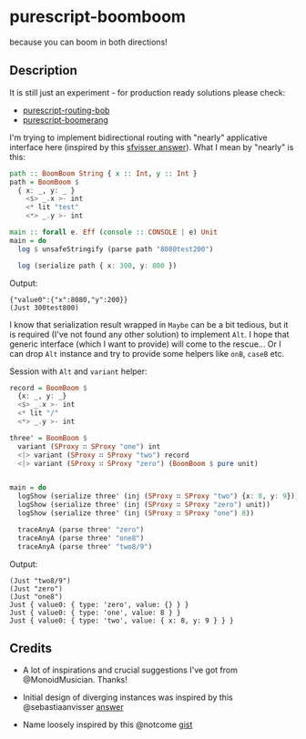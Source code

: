 # purescript-boomboom

because you can boom in both directions!

## Description

It is still just an experiment - for production ready solutions please check:
* [purescript-routing-bob](https://github.com/paluh/purescript-routing-bob)
* [purescript-boomerang](https://github.com/paluh/purescript-boomerang)

I'm trying to implement bidirectional routing with "nearly" applicative interface here (inspired by this [sfvisser answer](https://www.reddit.com/r/haskell/comments/38o0f7/a_mixture_of_applicative_and_divisible/#thing_t1_crwh6le)). What I mean by "nearly" is this:

```purescript
path :: BoomBoom String { x :: Int, y :: Int }
path = BoomBoom $
  { x: _, y: _ }
    <$> _.x >- int
    <* lit "test"
    <*> _.y >- int

main :: forall e. Eff (console :: CONSOLE | e) Unit
main = do
  log $ unsafeStringify (parse path "8080test200")

  log (serialize path { x: 300, y: 800 })
```

Output:

```shell
{"value0":{"x":8080,"y":200}}
(Just 300test800)
```

I know that serialization result wrapped in `Maybe` can be a bit tedious, but it is required (I've not found any other solution) to implement `Alt`. I hope that generic interface (which I want to provide) will come to the rescue... Or I can drop `Alt` instance and try to provide some helpers like `onB`, `caseB` etc.

Session with `Alt` and `variant` helper:

```purescript
record = BoomBoom $
  {x: _, y: _}
  <$> _.x >- int
  <* lit "/"
  <*> _.y >- int

three' = BoomBoom $
  variant (SProxy ∷ SProxy "one") int
  <|> variant (SProxy ∷ SProxy "two") record
  <|> variant (SProxy ∷ SProxy "zero") (BoomBoom $ pure unit)


main = do
  logShow (serialize three' (inj (SProxy ∷ SProxy "two") {x: 8, y: 9}))
  logShow (serialize three' (inj (SProxy ∷ SProxy "zero") unit))
  logShow (serialize three' (inj (SProxy ∷ SProxy "one") 8))

  traceAnyA (parse three' "zero")
  traceAnyA (parse three' "one8")
  traceAnyA (parse three' "two8/9")
```

Output:

```shell
(Just "two8/9")
(Just "zero")
(Just "one8")
Just { value0: { type: 'zero', value: {} } }
Just { value0: { type: 'one', value: 8 } }
Just { value0: { type: 'two', value: { x: 8, y: 9 } } }
```

## Credits

* A lot of inspirations and crucial suggestions I've got from @MonoidMusician. Thanks!

* Initial design of diverging instances was inspired by this @sebastiaanvisser [answer](https://www.reddit.com/r/haskell/comments/38o0f7/a_mixture_of_applicative_and_divisible/#thing_t1_crwh6le)

* Name loosely inspired by this @notcome [gist](https://gist.github.com/notcome/c9d4c750985230d7e346)

